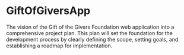 # GiftOfGiversApp
The vision of the Gift of the Givers Foundation web application into a comprehensive project plan. This plan will set the foundation for the development process by clearly defining the scope, setting goals, and establishing a roadmap for implementation. 
